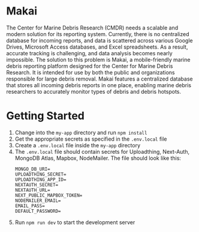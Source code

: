 # Makai

The Center for Marine Debris Research (CMDR) needs a scalable and modern solution for its reporting system. Currently, there is no centralized database for incoming reports, and data is scattered across various Google Drives, Microsoft Access databases, and Excel spreadsheets. As a result, accurate tracking is challenging, and data analysis becomes nearly impossible. The solution to this problem is Makai, a mobile-friendly marine debris reporting platform designed for the Center for Marine Debris Research. It is intended for use by both the public and organizations responsible for large debris removal. Makai features a centralized database that stores all incoming debris reports in one place, enabling marine debris researchers to accurately monitor types of debris and debris hotspots.

<!-- # Table of Contents

1. [Getting Started](#getting-started) -->

# Getting Started

1. Change into the `my-app` directory and run `npm install`
2. Get the appropriate secrets as specified in the `.env.local` file
3. Create a `.env.local` file inside the `my-app` directory
4. The `.env.local` file should contain secrets for Uploadthing, Next-Auth, MongoDB Atlas, Mapbox, NodeMailer. The file should look like this:
   ```
   MONGO_DB_URI=
   UPLOADTHING_SECRET=
   UPLOADTHING_APP_ID=
   NEXTAUTH_SECRET=
   NEXTAUTH_URL=
   NEXT_PUBLIC_MAPBOX_TOKEN=
   NODEMAILER_EMAIL=
   EMAIL_PASS=
   DEFAULT_PASSWORD= 
   ```
5. Run `npm run dev` to start the development server

